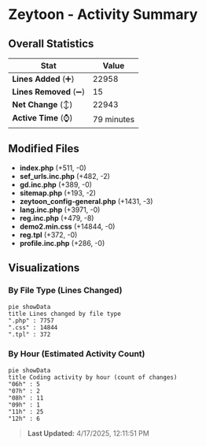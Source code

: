 # Zeytoon - Activity Summary 

## Overall Statistics

| Stat                   | Value                                                             |
| ---------------------- | ----------------------------------------------------------------- |
| **Lines Added** (➕)   | 22958                                          |
| **Lines Removed** (➖) | 15                                        |
| **Net Change** (↕)    | 22943                |
| **Active Time** (⌚)   | 79 minutes |


## Modified Files
- **index.php** (+511, -0)
- **sef_urls.inc.php** (+482, -2)
- **gd.inc.php** (+389, -0)
- **sitemap.php** (+193, -2)
- **zeytoon_config-general.php** (+1431, -3)
- **lang.inc.php** (+3971, -0)
- **reg.inc.php** (+479, -8)
- **demo2.min.css** (+14844, -0)
- **reg.tpl** (+372, -0)
- **profile.inc.php** (+286, -0)

## Visualizations

### By File Type (Lines Changed)

```mermaid
pie showData
title Lines changed by file type
".php" : 7757
".css" : 14844
".tpl" : 372
```

### By Hour (Estimated Activity Count)

```mermaid
pie showData
title Coding activity by hour (count of changes)
"06h" : 5
"07h" : 2
"08h" : 11
"09h" : 1
"11h" : 25
"12h" : 6
```


> **Last Updated:** 4/17/2025, 12:11:51 PM